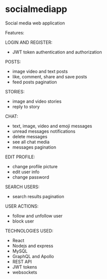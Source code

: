 # socialmediapp
Social media web application


Features:

LOGIN AND REGISTER:
- JWT token authentication and authorization

POSTS:
- image video and text posts
- like, comment, share and save posts
- feed posts pagination

STORIES:
- image and video stories
- reply to story

CHAT:
- text, image, video and emoji messages
- unread messages notifications
- delete messages
- see all chat media
- messages pagination

EDIT PROFILE:
- change profile picture
- edit user info
- change password

SEARCH USERS:
- search results pagination

USER ACTIONS:
- follow and unfollow user
- block user

TECHNOLOGIES USED:
- React
- Nodejs and express
- MySQL
- GraphQL and Apollo
- REST API
- JWT tokens
- websockets
